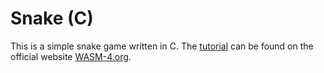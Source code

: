 # Snake (C)

This is a simple snake game written in C. The [tutorial](https://wasm4.org/docs/tutorials/snake/goal) can be found on the official website [WASM-4.org](https://wasm4.org/).